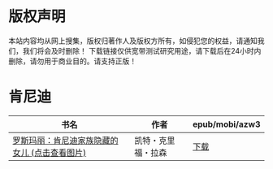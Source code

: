 # 版权声明

本站内容均从网上搜集，版权归著作人及版权方所有，如侵犯您的权益，请通知我们，我们将会及时删除！ 下载链接仅供宽带测试研究用途，请下载后在24小时内删除，请勿用于商业目的。请支持正版！

# 肯尼迪

| 书名 | 作者 | epub/mobi/azw3 |
| --- | --- | --- |
| [罗斯玛丽：肯尼迪家族隐藏的女儿 (点击查看图片)](https://www.dushupai.com/attachment/2024/06/05/d71ebc580368f98d.jpg) | 凯特・克里福・拉森 | [下载](https://url89.ctfile.com/f/31084289-1357024627-9a0631?p=8866) |
